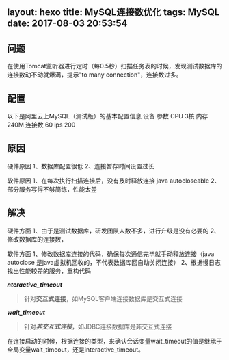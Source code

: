 layout: hexo
title: MySQL连接数优化
tags: MySQL
date: 2017-08-03 20:53:54
---
问题
---

在使用Tomcat监听器进行定时（每0.5秒）扫描任务表的时候，发现测试数据库的连接数动不动就爆满，提示"to many connection"，连接数过多。

配置
---
以下是阿里云上MySQL（测试版）的基本配置信息
设备 参数
CPU 3核
内存 240M
连接数 60
ips 200

原因
---

硬件原因
1、数据库配置很低
2、连接暂存时间设置过长

软件原因
1、在每次执行扫描连接后，没有及时释放连接
java autocloseable
2、部分服务写得不够简练，性能太差

解决
---

硬件方面
1、由于是测试数据库，研发团队人数不多，进行升级是没有必要的
2、修改数据库的连接数，

软件方面
1、修改数据库连接的代码，确保每次通信完毕就手动释放连接（java autoclose 是java虚拟机回收的，不代表数据库回自动关闭连接）
2、根据慢日志找出性能较差的服务，重构代码

***nteractive_timeout***

> 针对**交互式连接**，如MySQL客户端连接数据库是交互式连接

***wait_timeout***

> 针对***非交互式连接***，如JDBC连接数据库是非交互式连接

在连接启动的时候，根据连接的类型，来确认会话变量wait_timeout的值是继承于全局变量wait_timeout，还是interactive_timeout。

